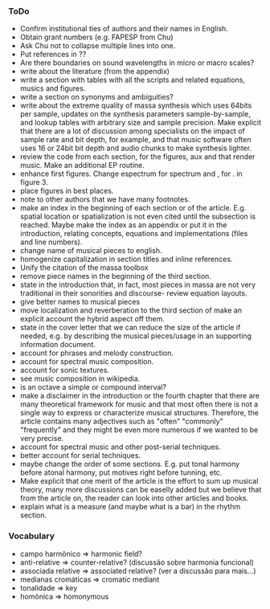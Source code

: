 ### ToDo
- Confirm institutional ties of authors and their names in English.
- Obtain grant numbers (e.g. FAPESP from Chu)
- Ask Chu not to collapse multiple lines into one.
- Put references in ??
- Are there boundaries on sound wavelengths in micro or macro scales?
- write about the literature (from the appendix)
- write a section with tables with all the scripts and related equations, musics and figures.
- write a section on synonyms and ambiguities?
- write about the extreme quality of massa synthesis which uses 64bits per sample,
updates on the synthesis parameters sample-by-sample, and lookup tables with arbitrary size and sample precision.
Make explicit that there are a lot of discussion among specialists on the impact of sample rate and bit depth, for example, and that music software often uses 16 or 24bit bit depth and audio chunks to make synthesis lighter.
- review the code from each section, for the figures, aux and that render music. Make an additional EP routine.
- enhance first figures. Change espectrum for spectrum and , for . in figure 3.
- place figures in best places.
- note to other authors that we have many footnotes.
- make an index in the beginning of each section or of the article. E.g. spatial location or spatialization is not even cited until the subsection is reached. Maybe make the index as an appendix or put it in the introduction, relating concepts, equations and implementations (files and line numbers).
- change name of musical pieces to english.
- homogenize capitalization in section titles and inline references.
- Unify the citation of the massa toolbox
- remove piece names in the beginning of the third section.
- state in the introduction that, in fact, most pieces in massa are not very traditional in their sonorities and discourse- review equation layouts.
- give better names to musical pieces
- move localization and reverberation to the third section of make an explicit account the hybrid aspect off them.
- state in the cover letter that we can reduce the size of the article if needed, e.g. by describing the musical pieces/usage in an supporting information document.
- account for phrases and melody construction.
- account for spectral music composition.
- account for sonic textures.
- see music composition in wikipedia.
- is an octave a simple or compound interval?
- make a disclaimer in the introduction or the fourth chapter that there are many theoretical framework for music and that most often there is not a single way to express or characterize musical structures.
Therefore, the article contains many adjectives such as "often" "commonly" "frequently" and they might be even more numerous if we wanted to be very precise.
- account for spectral music and other post-serial techniques.
- better account for serial techniques.
- maybe change the order of some sections. E.g. put tonal harmony before atonal harmony, put motives right before tunning, etc.
- Make explicit that one merit of the article is the effort to sum up musical theory, many more discussions can be easelly added but we believe that from the article on, the reader can look into other articles and books.
- explain what is a measure (and maybe what is a bar) in the rhythm section.


### Vocabulary
- campo harmônico => harmonic field?
- anti-relative => counter-relative? (discussão sobre harmonia funcional)
-    associada relative => associated relative? (ver a discussão para mais...)
- medianas cromáticas => cromatic mediant
- tonalidade => key
- homônica => homonymous
